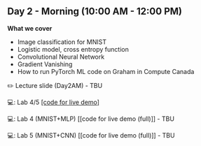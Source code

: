 ## Day 2 - Morning (10:00 AM - 12:00 PM)

**What we cover**
* Image classification for MNIST
* Logistic model, cross entropy function
* Convolutional Neural Network
* Gradient Vanishing
* How to run PyTorch ML code on Graham in Compute Canada

:pencil2: Lecture slide (Day2AM) - TBU

:computer:: Lab 4/5 [[code for live demo]](https://github.com/isaacyeSN/SS2021/blob/main/Day2AM/SS21Day2AM_Lab4_MNIST.ipynb)

:computer:: Lab 4 (MNIST+MLP) [[code for live demo (full)]] - TBU

:computer:: Lab 5 (MNIST+CNN) [[code for live demo (full)]] - TBU
